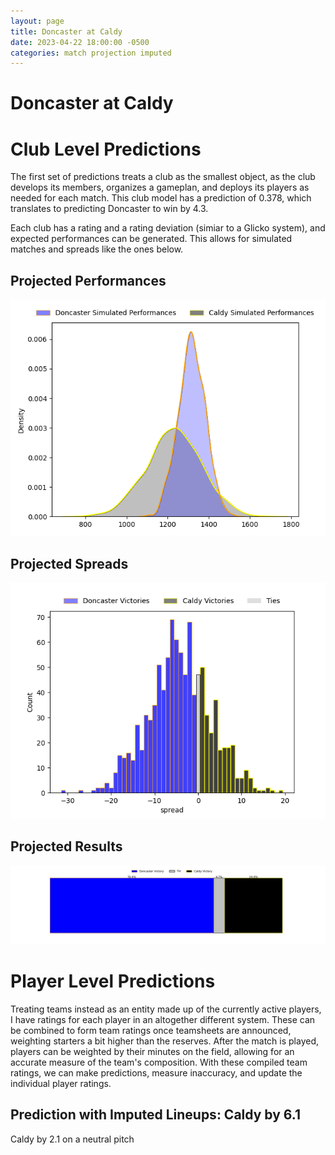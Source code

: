 ```yaml
---  
layout: page  
title: Doncaster at Caldy  
date: 2023-04-22 18:00:00 -0500  
categories: match projection imputed  
---
```

# Doncaster at Caldy

# Club Level Predictions


The first set of predictions treats a club as the smallest object, as the club develops its members, organizes a gameplan, and deploys its players as needed for each match. This club model has a prediction of 0.378, which translates to predicting Doncaster to win by 4.3.

Each club has a rating and a rating deviation (simiar to a Glicko system), and expected performances can be generated. This allows for simulated matches and spreads like the ones below.
## Projected Performances


![Projected Performances](plots/performances_2023-04-22-Caldy-Doncaster.png)
## Projected Spreads


![Projected Spreads](plots/spreads_2023-04-22-Caldy-Doncaster.png)
## Projected Results


![Projected Results](plots/resultbar_2023-04-22-Caldy-Doncaster.png)
# Player Level Predictions


Treating teams instead as an entity made up of the currently active players, I have ratings for each player in an altogether different system. These can be combined to form team ratings once teamsheets are announced, weighting starters a bit higher than the reserves. After the match is played, players can be weighted by their minutes on the field, allowing for an accurate measure of the team's composition. With these compiled team ratings, we can make predictions, measure inaccuracy, and update the individual player ratings.
## Prediction with Imputed Lineups: Caldy by 6.1


Caldy by 2.1 on a neutral pitch


